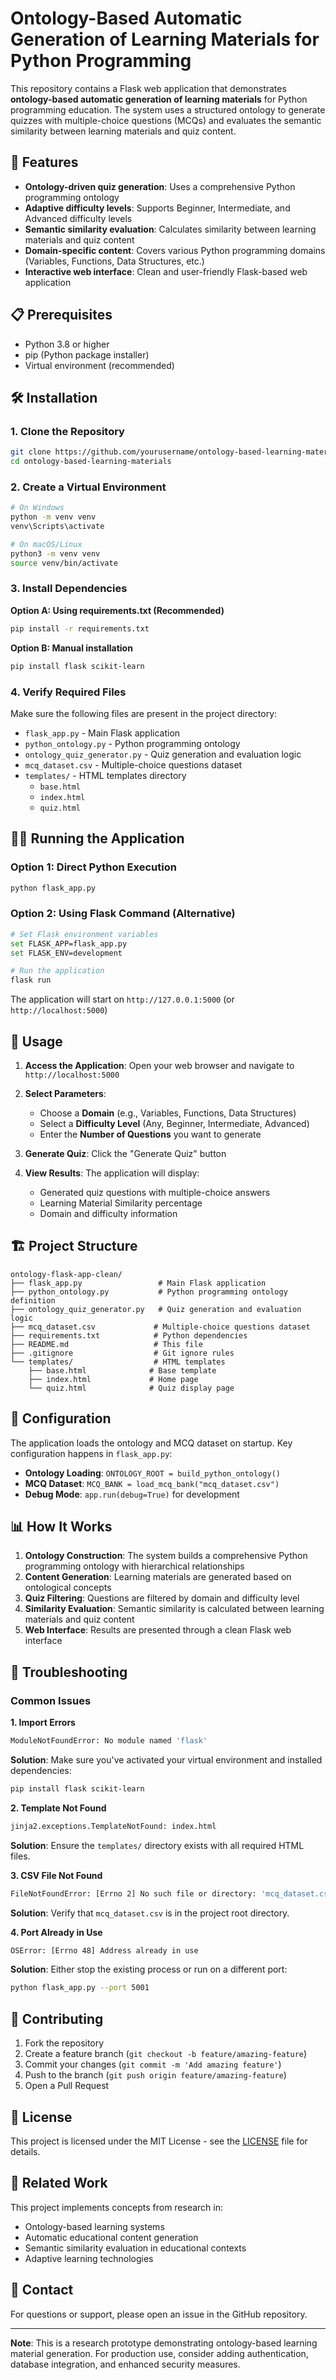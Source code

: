 # Ontology-Based Automatic Generation of Learning Materials for Python Programming

This repository contains a Flask web application that demonstrates **ontology-based automatic generation of learning materials** for Python programming education. The system uses a structured ontology to generate quizzes with multiple-choice questions (MCQs) and evaluates the semantic similarity between learning materials and quiz content.

## 🚀 Features

- **Ontology-driven quiz generation**: Uses a comprehensive Python programming ontology
- **Adaptive difficulty levels**: Supports Beginner, Intermediate, and Advanced difficulty levels
- **Semantic similarity evaluation**: Calculates similarity between learning materials and quiz content
- **Domain-specific content**: Covers various Python programming domains (Variables, Functions, Data Structures, etc.)
- **Interactive web interface**: Clean and user-friendly Flask-based web application

## 📋 Prerequisites

- Python 3.8 or higher
- pip (Python package installer)
- Virtual environment (recommended)

## 🛠️ Installation

### 1. Clone the Repository
```bash
git clone https://github.com/yourusername/ontology-based-learning-materials.git
cd ontology-based-learning-materials
```

### 2. Create a Virtual Environment
```bash
# On Windows
python -m venv venv
venv\Scripts\activate

# On macOS/Linux
python3 -m venv venv
source venv/bin/activate
```

### 3. Install Dependencies

**Option A: Using requirements.txt (Recommended)**
```bash
pip install -r requirements.txt
```

**Option B: Manual installation**
```bash
pip install flask scikit-learn
```

### 4. Verify Required Files
Make sure the following files are present in the project directory:
- `flask_app.py` - Main Flask application
- `python_ontology.py` - Python programming ontology
- `ontology_quiz_generator.py` - Quiz generation and evaluation logic
- `mcq_dataset.csv` - Multiple-choice questions dataset
- `templates/` - HTML templates directory
  - `base.html`
  - `index.html` 
  - `quiz.html`

## 🏃‍♂️ Running the Application

### Option 1: Direct Python Execution
```bash
python flask_app.py
```

### Option 2: Using Flask Command (Alternative)
```bash
# Set Flask environment variables
set FLASK_APP=flask_app.py
set FLASK_ENV=development

# Run the application
flask run
```

The application will start on `http://127.0.0.1:5000` (or `http://localhost:5000`)

## 📖 Usage

1. **Access the Application**: Open your web browser and navigate to `http://localhost:5000`

2. **Select Parameters**:
   - Choose a **Domain** (e.g., Variables, Functions, Data Structures)
   - Select a **Difficulty Level** (Any, Beginner, Intermediate, Advanced)
   - Enter the **Number of Questions** you want to generate

3. **Generate Quiz**: Click the "Generate Quiz" button

4. **View Results**: The application will display:
   - Generated quiz questions with multiple-choice answers
   - Learning Material Similarity percentage
   - Domain and difficulty information

## 🏗️ Project Structure

```
ontology-flask-app-clean/
├── flask_app.py                 # Main Flask application
├── python_ontology.py           # Python programming ontology definition
├── ontology_quiz_generator.py   # Quiz generation and evaluation logic
├── mcq_dataset.csv             # Multiple-choice questions dataset
├── requirements.txt            # Python dependencies
├── README.md                   # This file
├── .gitignore                  # Git ignore rules
└── templates/                  # HTML templates
    ├── base.html              # Base template
    ├── index.html             # Home page
    └── quiz.html              # Quiz display page
```

## 🔧 Configuration

The application loads the ontology and MCQ dataset on startup. Key configuration happens in `flask_app.py`:

- **Ontology Loading**: `ONTOLOGY_ROOT = build_python_ontology()`
- **MCQ Dataset**: `MCQ_BANK = load_mcq_bank("mcq_dataset.csv")`
- **Debug Mode**: `app.run(debug=True)` for development

## 📊 How It Works

1. **Ontology Construction**: The system builds a comprehensive Python programming ontology with hierarchical relationships
2. **Content Generation**: Learning materials are generated based on ontological concepts
3. **Quiz Filtering**: Questions are filtered by domain and difficulty level
4. **Similarity Evaluation**: Semantic similarity is calculated between learning materials and quiz content
5. **Web Interface**: Results are presented through a clean Flask web interface

## 🐛 Troubleshooting

### Common Issues

**1. Import Errors**
```bash
ModuleNotFoundError: No module named 'flask'
```
**Solution**: Make sure you've activated your virtual environment and installed dependencies:
```bash
pip install flask scikit-learn
```

**2. Template Not Found**
```bash
jinja2.exceptions.TemplateNotFound: index.html
```
**Solution**: Ensure the `templates/` directory exists with all required HTML files.

**3. CSV File Not Found**
```bash
FileNotFoundError: [Errno 2] No such file or directory: 'mcq_dataset.csv'
```
**Solution**: Verify that `mcq_dataset.csv` is in the project root directory.

**4. Port Already in Use**
```bash
OSError: [Errno 48] Address already in use
```
**Solution**: Either stop the existing process or run on a different port:
```bash
python flask_app.py --port 5001
```

## 🤝 Contributing

1. Fork the repository
2. Create a feature branch (`git checkout -b feature/amazing-feature`)
3. Commit your changes (`git commit -m 'Add amazing feature'`)
4. Push to the branch (`git push origin feature/amazing-feature`)
5. Open a Pull Request

## 📄 License

This project is licensed under the MIT License - see the [LICENSE](LICENSE) file for details.

## 🔗 Related Work

This project implements concepts from research in:
- Ontology-based learning systems
- Automatic educational content generation
- Semantic similarity evaluation in educational contexts
- Adaptive learning technologies

## 📧 Contact

For questions or support, please open an issue in the GitHub repository.

---

**Note**: This is a research prototype demonstrating ontology-based learning material generation. For production use, consider adding authentication, database integration, and enhanced security measures.  